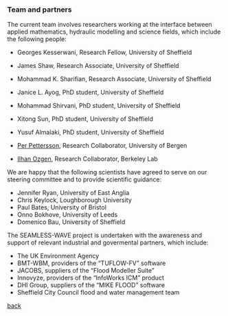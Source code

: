 
### Team and partners
The current team involves researchers working at the interface between applied mathematics, hydraulic modelling and science fields, which include the following people: 
- Georges Kesserwani, Research Fellow, University of Sheffield 
- James Shaw, Research Associate, University of Sheffield
- Mohammad K. Sharifian, Research Associate, University of Sheffield 
- Janice L. Ayog, PhD student, University of Sheffield
- Mohammad Shirvani, PhD student, University of Sheffield
- Xitong Sun, PhD student, University of Sheffield
- Yusuf Almalaki, PhD student, University of Sheffield

- [Per Pettersson](https://uni.no/en/staff/directory/per-pettersson/), Research Collaborator, University of Bergen
- [Ilhan Ozgen](https://eesa.lbl.gov/profiles/ilhan-ozgen/), Research Collaborator, Berkeley Lab

We are happy that the following scientists have agreed to serve on our steering committee and to provide scientific guidance:
- Jennifer Ryan, University of East Anglia
- Chris Keylock, Loughborough University
- Paul Bates, University of Bristol
- Onno Bokhove, University of Leeds
- Domenico Bau, University of Sheffield 

The SEAMLESS-WAVE project is undertaken with the awareness and support of relevant industrial and govermental partners, which include: 
- The UK Environment Agency
- BMT-WBM, providers of the “TUFLOW-FV” software
- JACOBS, suppliers of the “Flood Modeller Suite”
- Innovyze, providers of the “InfoWorks ICM” product
- DHI Group, suppliers of the “MIKE FLOOD” software
- Sheffield City Council flood and water management team

[back](./)
